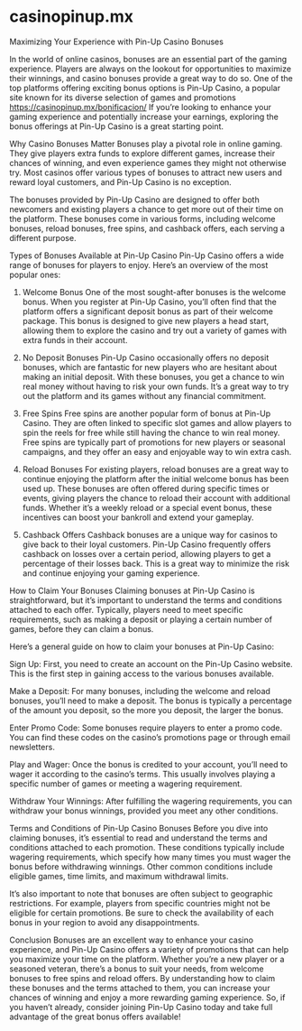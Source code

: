 # casinopinup.mx
Maximizing Your Experience with Pin-Up Casino Bonuses

In the world of online casinos, bonuses are an essential part of the gaming experience. Players are always on the lookout for opportunities to maximize their winnings, and casino bonuses provide a great way to do so. One of the top platforms offering exciting bonus options is Pin-Up Casino, a popular site known for its diverse selection of games and promotions https://casinopinup.mx/bonificacion/ If you’re looking to enhance your gaming experience and potentially increase your earnings, exploring the bonus offerings at Pin-Up Casino is a great starting point.

Why Casino Bonuses Matter
Bonuses play a pivotal role in online gaming. They give players extra funds to explore different games, increase their chances of winning, and even experience games they might not otherwise try. Most casinos offer various types of bonuses to attract new users and reward loyal customers, and Pin-Up Casino is no exception.

The bonuses provided by Pin-Up Casino are designed to offer both newcomers and existing players a chance to get more out of their time on the platform. These bonuses come in various forms, including welcome bonuses, reload bonuses, free spins, and cashback offers, each serving a different purpose.

Types of Bonuses Available at Pin-Up Casino
Pin-Up Casino offers a wide range of bonuses for players to enjoy. Here’s an overview of the most popular ones:

1. Welcome Bonus
One of the most sought-after bonuses is the welcome bonus. When you register at Pin-Up Casino, you’ll often find that the platform offers a significant deposit bonus as part of their welcome package. This bonus is designed to give new players a head start, allowing them to explore the casino and try out a variety of games with extra funds in their account.

2. No Deposit Bonuses
Pin-Up Casino occasionally offers no deposit bonuses, which are fantastic for new players who are hesitant about making an initial deposit. With these bonuses, you get a chance to win real money without having to risk your own funds. It’s a great way to try out the platform and its games without any financial commitment.

3. Free Spins
Free spins are another popular form of bonus at Pin-Up Casino. They are often linked to specific slot games and allow players to spin the reels for free while still having the chance to win real money. Free spins are typically part of promotions for new players or seasonal campaigns, and they offer an easy and enjoyable way to win extra cash.

4. Reload Bonuses
For existing players, reload bonuses are a great way to continue enjoying the platform after the initial welcome bonus has been used up. These bonuses are often offered during specific times or events, giving players the chance to reload their account with additional funds. Whether it’s a weekly reload or a special event bonus, these incentives can boost your bankroll and extend your gameplay.

5. Cashback Offers
Cashback bonuses are a unique way for casinos to give back to their loyal customers. Pin-Up Casino frequently offers cashback on losses over a certain period, allowing players to get a percentage of their losses back. This is a great way to minimize the risk and continue enjoying your gaming experience.

How to Claim Your Bonuses
Claiming bonuses at Pin-Up Casino is straightforward, but it’s important to understand the terms and conditions attached to each offer. Typically, players need to meet specific requirements, such as making a deposit or playing a certain number of games, before they can claim a bonus.

Here’s a general guide on how to claim your bonuses at Pin-Up Casino:

Sign Up: First, you need to create an account on the Pin-Up Casino website. This is the first step in gaining access to the various bonuses available.

Make a Deposit: For many bonuses, including the welcome and reload bonuses, you’ll need to make a deposit. The bonus is typically a percentage of the amount you deposit, so the more you deposit, the larger the bonus.

Enter Promo Code: Some bonuses require players to enter a promo code. You can find these codes on the casino’s promotions page or through email newsletters.

Play and Wager: Once the bonus is credited to your account, you’ll need to wager it according to the casino’s terms. This usually involves playing a specific number of games or meeting a wagering requirement.

Withdraw Your Winnings: After fulfilling the wagering requirements, you can withdraw your bonus winnings, provided you meet any other conditions.

Terms and Conditions of Pin-Up Casino Bonuses
Before you dive into claiming bonuses, it’s essential to read and understand the terms and conditions attached to each promotion. These conditions typically include wagering requirements, which specify how many times you must wager the bonus before withdrawing winnings. Other common conditions include eligible games, time limits, and maximum withdrawal limits.

It’s also important to note that bonuses are often subject to geographic restrictions. For example, players from specific countries might not be eligible for certain promotions. Be sure to check the availability of each bonus in your region to avoid any disappointments.

Conclusion
Bonuses are an excellent way to enhance your casino experience, and Pin-Up Casino offers a variety of promotions that can help you maximize your time on the platform. Whether you’re a new player or a seasoned veteran, there’s a bonus to suit your needs, from welcome bonuses to free spins and reload offers. By understanding how to claim these bonuses and the terms attached to them, you can increase your chances of winning and enjoy a more rewarding gaming experience. So, if you haven’t already, consider joining Pin-Up Casino today and take full advantage of the great bonus offers available!






